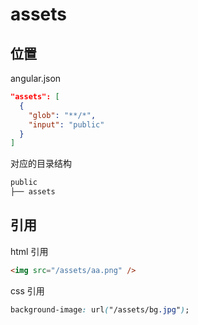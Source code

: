 # assets

## 位置

angular.json

```json
"assets": [
  {
    "glob": "**/*",
    "input": "public"
  }
]
```

对应的目录结构

```sh
public
├── assets
```

## 引用

html 引用

```html
<img src="/assets/aa.png" />
```

css 引用

```css
background-image: url("/assets/bg.jpg");
```
